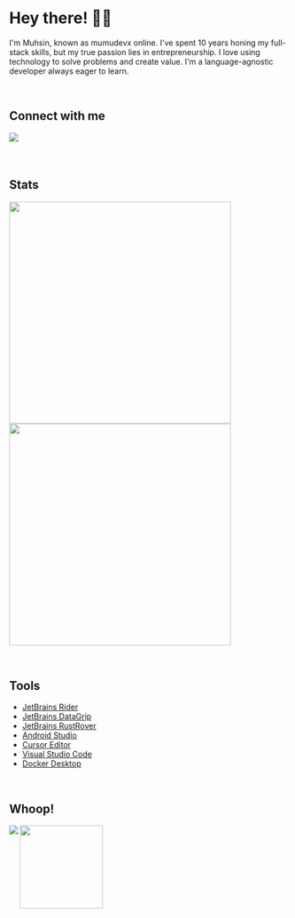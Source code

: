 # Hey there! 🤘🏻

<div>
  <p>I'm Muhsin, known as mumudevx online. I've spent 10 years honing my full-stack skills, but my true passion lies in entrepreneurship. I love using technology to solve problems and create value. I'm a language-agnostic developer always eager to learn.</p>
</div>

&nbsp;

## Connect with me

<div>
  <a href="https://bento.me/muhsinarslan" target="_blank">
    <img src="https://img.shields.io/badge/bento-black.svg?&style=for-the-badge&logo=bento&logoColor=white" style="margin-bottom: 5px;" />
  </a>
</div>

&nbsp;

## Stats

<img width=400 src='https://github-readme-streak-stats.herokuapp.com/?user=mumudevx&theme=vue-dark&hide_border=true' />
<img width=400 src='https://github-readme-stats.vercel.app/api/top-langs/?username=mumudevx&theme=vue-dark&show_icons=true&hide_border=true&layout=compact' />

&nbsp;

## Tools
- [JetBrains Rider](https://jetbrains.com/rider/)
- [JetBrains DataGrip](https://www.jetbrains.com/datagrip)
- [JetBrains RustRover](https://www.jetbrains.com/rust/)
- [Android Studio](https://developer.android.com/studio)
- [Cursor Editor](https://www.cursor.com/)
- [Visual Studio Code](https://code.visualstudio.com/)
- [Docker Desktop](https://www.docker.com/products/docker-desktop/)

&nbsp;

## Whoop!
<div>
  <img src="https://spotify-github-profile.kittinanx.com/api/view?uid=muhsinarslan&cover_image=true&theme=natemoo-re&show_offline=false&background_color=121212&interchange=true&bar_color=53b14f&bar_color_cover=false" align="left"/>
  <img src="https://i.giphy.com/M9xtw95RB2ZMc.webp" height="150"/>
</div>

&nbsp;
